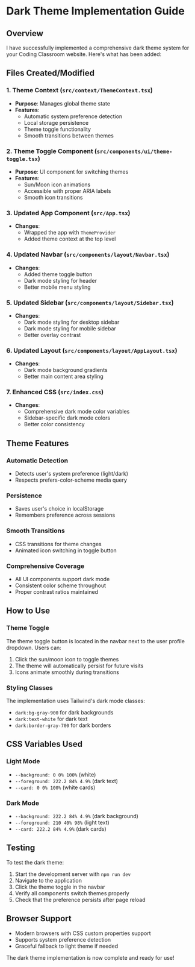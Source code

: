 # Dark Theme Implementation Guide

## Overview
I have successfully implemented a comprehensive dark theme system for your Coding Classroom website. Here's what has been added:

## Files Created/Modified

### 1. Theme Context (`src/context/ThemeContext.tsx`)
- **Purpose**: Manages global theme state
- **Features**:
  - Automatic system preference detection
  - Local storage persistence
  - Theme toggle functionality
  - Smooth transitions between themes

### 2. Theme Toggle Component (`src/components/ui/theme-toggle.tsx`)
- **Purpose**: UI component for switching themes
- **Features**:
  - Sun/Moon icon animations
  - Accessible with proper ARIA labels
  - Smooth icon transitions

### 3. Updated App Component (`src/App.tsx`)
- **Changes**: 
  - Wrapped the app with `ThemeProvider`
  - Added theme context at the top level

### 4. Updated Navbar (`src/components/layout/Navbar.tsx`)
- **Changes**:
  - Added theme toggle button
  - Dark mode styling for header
  - Better mobile menu styling

### 5. Updated Sidebar (`src/components/layout/Sidebar.tsx`)
- **Changes**:
  - Dark mode styling for desktop sidebar
  - Dark mode styling for mobile sidebar
  - Better overlay contrast

### 6. Updated Layout (`src/components/layout/AppLayout.tsx`)
- **Changes**:
  - Dark mode background gradients
  - Better main content area styling

### 7. Enhanced CSS (`src/index.css`)
- **Changes**:
  - Comprehensive dark mode color variables
  - Sidebar-specific dark mode colors
  - Better color consistency

## Theme Features

### Automatic Detection
- Detects user's system preference (light/dark)
- Respects prefers-color-scheme media query

### Persistence
- Saves user's choice in localStorage
- Remembers preference across sessions

### Smooth Transitions
- CSS transitions for theme changes
- Animated icon switching in toggle button

### Comprehensive Coverage
- All UI components support dark mode
- Consistent color scheme throughout
- Proper contrast ratios maintained

## How to Use

### Theme Toggle
The theme toggle button is located in the navbar next to the user profile dropdown. Users can:
1. Click the sun/moon icon to toggle themes
2. The theme will automatically persist for future visits
3. Icons animate smoothly during transitions

### Styling Classes
The implementation uses Tailwind's dark mode classes:
- `dark:bg-gray-900` for dark backgrounds
- `dark:text-white` for dark text
- `dark:border-gray-700` for dark borders

## CSS Variables Used

### Light Mode
- `--background: 0 0% 100%` (white)
- `--foreground: 222.2 84% 4.9%` (dark text)
- `--card: 0 0% 100%` (white cards)

### Dark Mode  
- `--background: 222.2 84% 4.9%` (dark background)
- `--foreground: 210 40% 98%` (light text)
- `--card: 222.2 84% 4.9%` (dark cards)

## Testing
To test the dark theme:
1. Start the development server with `npm run dev`
2. Navigate to the application
3. Click the theme toggle in the navbar
4. Verify all components switch themes properly
5. Check that the preference persists after page reload

## Browser Support
- Modern browsers with CSS custom properties support
- Supports system preference detection
- Graceful fallback to light theme if needed

The dark theme implementation is now complete and ready for use!
